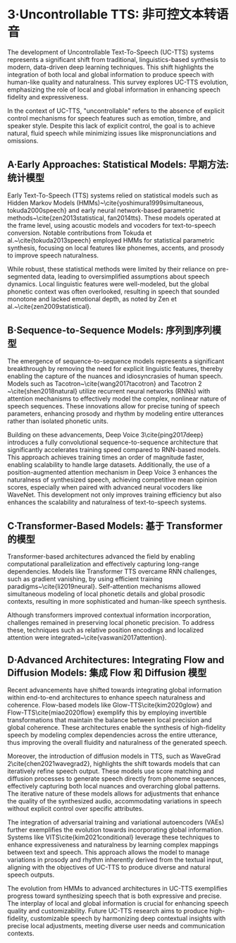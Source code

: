 # 3·Uncontrollable TTS: 非可控文本转语音

The development of Uncontrollable Text-To-Speech (UC-TTS) systems represents a significant shift from traditional, linguistics-based synthesis to modern, data-driven deep learning techniques.
This shift highlights the integration of both local and global information to produce speech with human-like quality and naturalness.
This survey explores UC-TTS evolution, emphasizing the role of local and global information in enhancing speech fidelity and expressiveness.

In the context of UC-TTS, "uncontrollable" refers to the absence of explicit control mechanisms for speech features such as emotion, timbre, and speaker style.
Despite this lack of explicit control, the goal is to achieve natural, fluid speech while minimizing issues like mispronunciations and omissions.

## A·Early Approaches: Statistical Models: 早期方法: 统计模型

Early Text-To-Speech (TTS) systems relied on statistical models such as Hidden Markov Models (HMMs)~\cite{yoshimura1999simultaneous, tokuda2000speech} and early neural network-based parametric methods~\cite{zen2013statistical, fan2014tts}.
These models operated at the frame level, using acoustic models and vocoders for text-to-speech conversion.
Notable contributions from Tokuda et al.~\cite{tokuda2013speech} employed HMMs for statistical parametric synthesis, focusing on local features like phonemes, accents, and prosody to improve speech naturalness.

While robust, these statistical methods were limited by their reliance on pre-segmented data, leading to oversimplified assumptions about speech dynamics.
Local linguistic features were well-modeled, but the global phonetic context was often overlooked, resulting in speech that sounded monotone and lacked emotional depth, as noted by Zen et al.~\cite{zen2009statistical}.

## B·Sequence-to-Sequence Models: 序列到序列模型

The emergence of sequence-to-sequence models represents a significant breakthrough by removing the need for explicit linguistic features, thereby enabling the capture of the nuances and idiosyncrasies of human speech.
Models such as Tacotron~\cite{wang2017tacotron} and Tacotron 2 ~\cite{shen2018natural} utilize recurrent neural networks (RNNs) with attention mechanisms to effectively model the complex, nonlinear nature of speech sequences.
These innovations allow for precise tuning of speech parameters, enhancing prosody and rhythm by modeling entire utterances rather than isolated phonetic units.

Building on these advancements, Deep Voice 3\cite{ping2017deep} introduces a fully convolutional sequence-to-sequence architecture that significantly accelerates training speed compared to RNN-based models.
This approach achieves training times an order of magnitude faster, enabling scalability to handle large datasets.
Additionally, the use of a position-augmented attention mechanism in Deep Voice 3 enhances the naturalness of synthesized speech, achieving competitive mean opinion scores, especially when paired with advanced neural vocoders like WaveNet.
This development not only improves training efficiency but also enhances the scalability and naturalness of text-to-speech systems.

## C·Transformer-Based Models: 基于 Transformer 的模型

Transformer-based architectures advanced the field by enabling computational parallelization and effectively capturing long-range dependencies.
Models like Transformer TTS overcame RNN challenges, such as gradient vanishing, by using efficient training paradigms~\cite{li2019neural}.
Self-attention mechanisms allowed simultaneous modeling of local phonetic details and global prosodic contexts, resulting in more sophisticated and human-like speech synthesis.

Although transformers improved contextual information incorporation, challenges remained in preserving local phonetic precision.
To address these, techniques such as relative position encodings and localized attention were integrated~\cite{vaswani2017attention}.

## D·Advanced Architectures: Integrating Flow and Diffusion Models: 集成 Flow 和 Diffusion 模型

Recent advancements have shifted towards integrating global information within end-to-end architectures to enhance speech naturalness and coherence.
Flow-based models like Glow-TTS\cite{kim2020glow} and Flow-TTS\cite{miao2020flow} exemplify this by employing invertible transformations that maintain the balance between local precision and global coherence.
These architectures enable the synthesis of high-fidelity speech by modeling complex dependencies across the entire utterance, thus improving the overall fluidity and naturalness of the generated speech.

Moreover, the introduction of diffusion models in TTS, such as WaveGrad 2\cite{chen2021wavegrad2}, highlights the shift towards models that can iteratively refine speech output.
These models use score matching and diffusion processes to generate speech directly from phoneme sequences, effectively capturing both local nuances and overarching global patterns.
The iterative nature of these models allows for adjustments that enhance the quality of the synthesized audio, accommodating variations in speech without explicit control over specific attributes.

The integration of adversarial training and variational autoencoders (VAEs) further exemplifies the evolution towards incorporating global information.
Systems like VITS\cite{kim2021conditional} leverage these techniques to enhance expressiveness and naturalness by learning complex mappings between text and speech.
This approach allows the model to manage variations in prosody and rhythm inherently derived from the textual input, aligning with the objectives of UC-TTS to produce diverse and natural speech outputs.

The evolution from HMMs to advanced architectures in UC-TTS exemplifies progress toward synthesizing speech that is both expressive and precise.
The interplay of local and global information is crucial for enhancing speech quality and customizability.
Future UC-TTS research aims to produce high-fidelity, customizable speech by harmonizing deep contextual insights with precise local adjustments, meeting diverse user needs and communication contexts.
